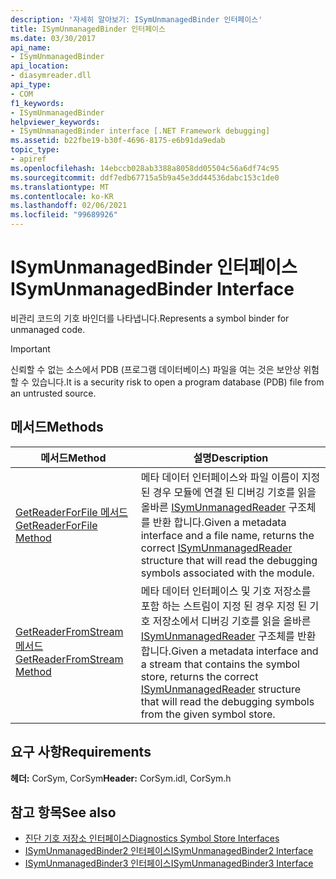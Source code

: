 ```yaml
---
description: '자세히 알아보기: ISymUnmanagedBinder 인터페이스'
title: ISymUnmanagedBinder 인터페이스
ms.date: 03/30/2017
api_name:
- ISymUnmanagedBinder
api_location:
- diasymreader.dll
api_type:
- COM
f1_keywords:
- ISymUnmanagedBinder
helpviewer_keywords:
- ISymUnmanagedBinder interface [.NET Framework debugging]
ms.assetid: b22fbe19-b30f-4696-8175-e6b91da9edab
topic_type:
- apiref
ms.openlocfilehash: 14ebccb028ab3388a8058dd05504c56a6df74c95
ms.sourcegitcommit: ddf7edb67715a5b9a45e3dd44536dabc153c1de0
ms.translationtype: MT
ms.contentlocale: ko-KR
ms.lasthandoff: 02/06/2021
ms.locfileid: "99689926"
---
```

# <a name="isymunmanagedbinder-interface"></a><span data-ttu-id="ee05f-103">ISymUnmanagedBinder 인터페이스</span><span class="sxs-lookup"><span data-stu-id="ee05f-103">ISymUnmanagedBinder Interface</span></span>

<span data-ttu-id="ee05f-104">비관리 코드의 기호 바인더를 나타냅니다.</span><span class="sxs-lookup"><span data-stu-id="ee05f-104">Represents a symbol binder for unmanaged code.</span></span>  
  
> [!IMPORTANT]
> <span data-ttu-id="ee05f-105">신뢰할 수 없는 소스에서 PDB (프로그램 데이터베이스) 파일을 여는 것은 보안상 위험할 수 있습니다.</span><span class="sxs-lookup"><span data-stu-id="ee05f-105">It is a security risk to open a program database (PDB) file from an untrusted source.</span></span>  
  
## <a name="methods"></a><span data-ttu-id="ee05f-106">메서드</span><span class="sxs-lookup"><span data-stu-id="ee05f-106">Methods</span></span>  
  
|<span data-ttu-id="ee05f-107">메서드</span><span class="sxs-lookup"><span data-stu-id="ee05f-107">Method</span></span>|<span data-ttu-id="ee05f-108">설명</span><span class="sxs-lookup"><span data-stu-id="ee05f-108">Description</span></span>|  
|------------|-----------------|  
|[<span data-ttu-id="ee05f-109">GetReaderForFile 메서드</span><span class="sxs-lookup"><span data-stu-id="ee05f-109">GetReaderForFile Method</span></span>](isymunmanagedbinder-getreaderforfile-method.md)|<span data-ttu-id="ee05f-110">메타 데이터 인터페이스와 파일 이름이 지정 된 경우 모듈에 연결 된 디버깅 기호를 읽을 올바른 [ISymUnmanagedReader](isymunmanagedreader-interface.md) 구조체를 반환 합니다.</span><span class="sxs-lookup"><span data-stu-id="ee05f-110">Given a metadata interface and a file name, returns the correct [ISymUnmanagedReader](isymunmanagedreader-interface.md) structure that will read the debugging symbols associated with the module.</span></span>|  
|[<span data-ttu-id="ee05f-111">GetReaderFromStream 메서드</span><span class="sxs-lookup"><span data-stu-id="ee05f-111">GetReaderFromStream Method</span></span>](isymunmanagedbinder-getreaderfromstream-method.md)|<span data-ttu-id="ee05f-112">메타 데이터 인터페이스 및 기호 저장소를 포함 하는 스트림이 지정 된 경우 지정 된 기호 저장소에서 디버깅 기호를 읽을 올바른 [ISymUnmanagedReader](isymunmanagedreader-interface.md) 구조체를 반환 합니다.</span><span class="sxs-lookup"><span data-stu-id="ee05f-112">Given a metadata interface and a stream that contains the symbol store, returns the correct [ISymUnmanagedReader](isymunmanagedreader-interface.md) structure that will read the debugging symbols from the given symbol store.</span></span>|  
  
## <a name="requirements"></a><span data-ttu-id="ee05f-113">요구 사항</span><span class="sxs-lookup"><span data-stu-id="ee05f-113">Requirements</span></span>  

 <span data-ttu-id="ee05f-114">**헤더:** CorSym, CorSym</span><span class="sxs-lookup"><span data-stu-id="ee05f-114">**Header:** CorSym.idl, CorSym.h</span></span>  
  
## <a name="see-also"></a><span data-ttu-id="ee05f-115">참고 항목</span><span class="sxs-lookup"><span data-stu-id="ee05f-115">See also</span></span>

- [<span data-ttu-id="ee05f-116">진단 기호 저장소 인터페이스</span><span class="sxs-lookup"><span data-stu-id="ee05f-116">Diagnostics Symbol Store Interfaces</span></span>](diagnostics-symbol-store-interfaces.md)
- [<span data-ttu-id="ee05f-117">ISymUnmanagedBinder2 인터페이스</span><span class="sxs-lookup"><span data-stu-id="ee05f-117">ISymUnmanagedBinder2 Interface</span></span>](isymunmanagedbinder2-interface.md)
- [<span data-ttu-id="ee05f-118">ISymUnmanagedBinder3 인터페이스</span><span class="sxs-lookup"><span data-stu-id="ee05f-118">ISymUnmanagedBinder3 Interface</span></span>](isymunmanagedbinder3-interface.md)
